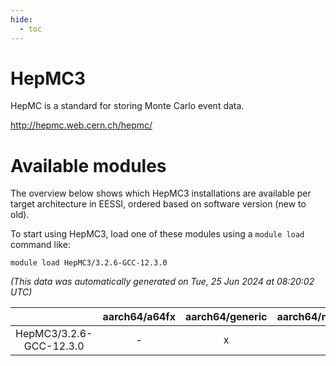 ```yaml
---
hide:
  - toc
---
```


HepMC3
======


HepMC is a standard for storing Monte Carlo event data.

http://hepmc.web.cern.ch/hepmc/
# Available modules


The overview below shows which HepMC3 installations are available per target architecture in EESSI, ordered based on software version (new to old).

To start using HepMC3, load one of these modules using a `module load` command like:

```shell
module load HepMC3/3.2.6-GCC-12.3.0
```

*(This data was automatically generated on Tue, 25 Jun 2024 at 08:20:02 UTC)*  

| |aarch64/a64fx|aarch64/generic|aarch64/neoverse_n1|aarch64/neoverse_v1|x86_64/generic|x86_64/amd/zen2|x86_64/amd/zen3|x86_64/intel/haswell|x86_64/intel/skylake_avx512|
| :---: | :---: | :---: | :---: | :---: | :---: | :---: | :---: | :---: | :---: |
|HepMC3/3.2.6-GCC-12.3.0|-|x|x|x|x|x|x|x|x|
